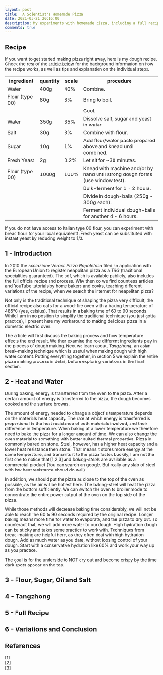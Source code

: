 ```yaml
---
layout: post
title:  A Scientist's Homemade Pizza
date: 2021-03-21 20:16:00
description: My experiments with homemade pizza, including a full recipe.
comments: true
---
```


## Recipe
If you want to get started making pizza right away, here is my dough recipe.
Check the rest of the [article below](#intro) for the background information on how the recipe works,
as well as tips and explanation on the individual steps.

<table class="recipe">
    <tr>
        <th>ingredient</th>
        <th>quantity</th>
        <th>scale</th>
        <th>procedure</th>
    </tr>
    <tr class="divider"></tr>
    <tr>
        <td>Water</td>
        <td>400g</td>
        <td>40%</td>
        <td>Combine.</td>
    </tr>
    <tr>
        <td>Flour (type 00)</td>
        <td>80g</td>
        <td>8%</td>
        <td>Bring to boil.</td>
    </tr>
    <tr>
        <td></td>
        <td></td>
        <td></td>
        <td>Cool.</td>
    </tr>
    <tr class="divider"></tr>
    <tr>
        <td>Water</td>
        <td>350g</td>
        <td>35%</td>
        <td>Dissolve salt, sugar and yeast in water.</td>
    </tr>
    <tr>
        <td>Salt</td>
        <td>30g</td>
        <td>3%</td>
        <td>Combine with flour.</td>
    </tr>
    <tr>
        <td>Sugar</td>
        <td>10g</td>
        <td>1%</td>
        <td>Add flour/water paste prepared above and knead until combined.</td>
    </tr>
    <tr>
        <td>Fresh Yeast</td>
        <td>2g</td>
        <td>0.2%</td>
        <td>Let sit for ~30 minutes.</td>
    </tr>
    <tr>
        <td>Flour (type 00)</td>
        <td>1000g</td>
        <td>100%</td>
        <td>Knead with machine and/or by hand until strong dough forms (use window test).</td>
    </tr>
    <tr>
        <td></td>
        <td></td>
        <td></td>
        <td>Bulk-ferment for 1 - 2 hours.</td>
    </tr>
    <tr>
        <td></td>
        <td></td>
        <td></td>
        <td>Divide in dough-balls (250g - 300g each).</td>
    </tr>
    <tr>
        <td></td>
        <td></td>
        <td></td>
        <td>Ferment individual dough-balls for another 4 - 6 hours.</td>
    </tr>
</table>
<a name="intro"></a>
If you do not have access to Italian type 00 flour, you can experiment with bread flour 
(or your local equivalent). Fresh yeast can be substituted with instant yeast by reducing weight to 1/3.

## 1 - Introduction
In 2010 the *sociazione Verace Pizza Napoletana* filed an application with the European Union 
to register neapolitan pizza as a *TSG* (traditional specialities guaranteed). 
The pdf, which is available publicly, also includes the full official recipe and process. 
Why then do we find countless articles and YouTube tutorials by home bakers and cooks, teaching different variations of 
the recipe, when we search the internet for neapolitan pizza?

Not only is the traditional technique of shaping the pizza very difficult, the official recipe also calls for a 
wood-fire oven with a baking temperature of 485°C (yes, celsius). That results in a baking time of 60 to 90 seconds.
While I am in no position to simplify the traditional technique (you just gotta practice), I present here my workaround
to making delicious pizza in a domestic electric oven.

The article will first discuss the baking process and how temperature effects the end result. We then examine 
the role different ingredients play in the process of dough making. Next we learn about, *Tangzhong*, an asian 
break-making technique which is useful when making dough with high water content. Putting everything together, 
in section 5 we explain the entire pizza making process in detail, before exploring variations in the final section.

## 2 - Heat and Water
During baking, energy is transferred from the oven to the pizza. After a certain amount of energy is transferred to the 
pizza, the dough becomes cooked and the surface browns.  

The amount of energy needed to change a object's temperature depends on the materials heat capacity. 
The rate at which energy is transferred is proportional to the heat resistance of both materials involved, and
their difference in temperature. When baking at a lower temperature we therefore need to bake the pizza for a longer 
amount of time. We can also change the oven material to something with better suited thermal properties. 
Pizza is commonly baked on stone. Steel, however, has a higher heat capacity and a lower heat resistance then stone.
That means it stores more energy at the same temperature, and transmits it to the pizza faster. Luckily, I am not the 
first one to notice that \[1,2,3\] and *baking-steels* are available as a commercial product 
(You can search on google. But really any slab of steel with low heat resistance should do well).   

In addition, we should put the pizza as close to the top of the oven as possible, as the air will be hottest here. 
The baking-steel will heat the pizza from the bottom sufficiently. We can switch the oven to broiler mode to concentrate 
the entire power output of the oven on the top side of the pizza.

While those methods will decrease baking time considerably, we will not be able to reach the 60 to 90 seconds required
by the original recipe. Longer baking means more time for water to evaporate, and the pizza to dry out. To counteract
that, we will add more water to our dough. High hydration dough can be sticky and takes some practice to work with.
Techniques from bread-making are helpful here, as they often deal with high hydration dough. 
Add as much water as you dare, without loosing control of your dough. Start with a conservative hydration like 60% 
and work your way up as you practice.

The goal is for the underside to NOT dry out and become crispy by the time dark spots appear on the top. 

## 3 - Flour, Sugar, Oil and Salt

## 4 - Tangzhong

## 5 - Full Recipe

## 6 - Variations and Conclusion

## References
\[1\] <br>
\[2\] <br>
\[3\] <br>
